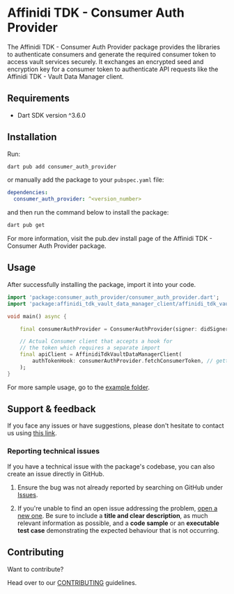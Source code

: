 # Affinidi TDK - Consumer Auth Provider

The Affinidi TDK - Consumer Auth Provider package provides the libraries to authenticate consumers and generate the required consumer token to access vault services securely. It exchanges an encrypted seed and encryption key for a consumer token to authenticate API requests like the Affinidi TDK - Vault Data Manager client.

## Requirements

- Dart SDK version ^3.6.0

## Installation

Run:

```bash
dart pub add consumer_auth_provider
```

or manually add the package to your `pubspec.yaml` file:

```yaml
dependencies:
  consumer_auth_provider: ^<version_number>
```

and then run the command below to install the package:

```bash
dart pub get
```

For more information, visit the pub.dev install page of the Affinidi TDK - Consumer Auth Provider package.

## Usage

After successfully installing the package, import it into your code.

```dart
import 'package:consumer_auth_provider/consumer_auth_provider.dart';
import 'package:affinidi_tdk_vault_data_manager_client/affinidi_tdk_vault_data_manager_client.dart';

void main() async {

    final consumerAuthProvider = ConsumerAuthProvider(signer: didSigner);

    // Actual Consumer client that accepts a hook for
    // the token which requires a separate import
    final apiClient = AffinidiTdkVaultDataManagerClient(
        authTokenHook: consumerAuthProvider.fetchConsumerToken, // getting the token from the provider
    );
}
```

For more sample usage, go to the [example folder](https://github.com/affinidi/affinidi-tdk/tree/main/packages/dart).


## Support & feedback

If you face any issues or have suggestions, please don't hesitate to contact us using [this link](https://share.hsforms.com/1i-4HKZRXSsmENzXtPdIG4g8oa2v).

### Reporting technical issues

If you have a technical issue with the package's codebase, you can also create an issue directly in GitHub.

1. Ensure the bug was not already reported by searching on GitHub under
   [Issues](https://github.com/affinidi/affinidi-tdk/issues).

2. If you're unable to find an open issue addressing the problem,
   [open a new one](https://github.com/affinidi/affinidi-tdk/issues/new).
   Be sure to include a **title and clear description**, as much relevant information as possible,
   and a **code sample** or an **executable test case** demonstrating the expected behaviour that is not occurring.

## Contributing

Want to contribute?

Head over to our [CONTRIBUTING](https://github.com/affinidi/affinidi-tdk/blob/main/CONTRIBUTING.md) guidelines.
